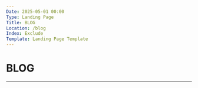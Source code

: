 ```yaml
---
Date: 2025-05-01 00:00
Type: Landing Page
Title: BLOG
Location: /blog
Index: Exclude
Template: Landing Page Template
---
```


# BLOG

---

